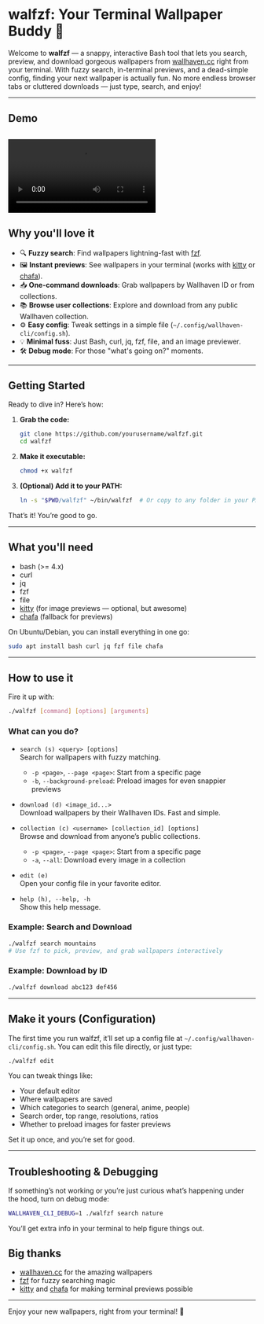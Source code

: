 # walfzf: Your Terminal Wallpaper Buddy 🌄

Welcome to **walfzf** — a snappy, interactive Bash tool that lets you search, preview, and download gorgeous wallpapers from [wallhaven.cc](https://wallhaven.cc) right from your terminal. With fuzzy search, in-terminal previews, and a dead-simple config, finding your next wallpaper is actually fun. No more endless browser tabs or cluttered downloads — just type, search, and enjoy!

---

## Demo
![Demo](output.mp4)
---

## Why you'll love it

- 🔍 **Fuzzy search**: Find wallpapers lightning-fast with [fzf](https://github.com/junegunn/fzf).
- 🖼️ **Instant previews**: See wallpapers in your terminal (works with [kitty](https://sw.kovidgoyal.net/kitty/) or [chafa](https://hpjansson.org/chafa/)).
- 📥 **One-command downloads**: Grab wallpapers by Wallhaven ID or from collections.
- 📚 **Browse user collections**: Explore and download from any public Wallhaven collection.
- ⚙️ **Easy config**: Tweak settings in a simple file (`~/.config/wallhaven-cli/config.sh`).
- 💡 **Minimal fuss**: Just Bash, curl, jq, fzf, file, and an image previewer.
- 🛠️ **Debug mode**: For those "what's going on?" moments.

---

## Getting Started

Ready to dive in? Here’s how:

1. **Grab the code:**
   ```sh
   git clone https://github.com/yourusername/walfzf.git
   cd walfzf
   ```
2. **Make it executable:**
   ```sh
   chmod +x walfzf
   ```
3. **(Optional) Add it to your PATH:**
   ```sh
   ln -s "$PWD/walfzf" ~/bin/walfzf  # Or copy to any folder in your PATH
   ```

That’s it! You’re good to go.

---

## What you'll need

- bash (>= 4.x)
- curl
- jq
- fzf
- file
- [kitty](https://sw.kovidgoyal.net/kitty/) (for image previews — optional, but awesome)
- [chafa](https://hpjansson.org/chafa/) (fallback for previews)

On Ubuntu/Debian, you can install everything in one go:
```sh
sudo apt install bash curl jq fzf file chafa
```

---

## How to use it

Fire it up with:
```sh
./walfzf [command] [options] [arguments]
```

### What can you do?

- `search (s) <query> [options]`  
  Search for wallpapers with fuzzy matching. 
  - `-p <page>`, `--page <page>`: Start from a specific page
  - `-b`, `--background-preload`: Preload images for even snappier previews

- `download (d) <image_id...>`  
  Download wallpapers by their Wallhaven IDs. Fast and simple.

- `collection (c) <username> [collection_id] [options]`  
  Browse and download from anyone’s public collections.
  - `-p <page>`, `--page <page>`: Start from a specific page
  - `-a`, `--all`: Download every image in a collection

- `edit (e)`  
  Open your config file in your favorite editor.

- `help (h), --help, -h`  
  Show this help message.

### Example: Search and Download
```sh
./walfzf search mountains
# Use fzf to pick, preview, and grab wallpapers interactively
```

### Example: Download by ID
```sh
./walfzf download abc123 def456
```

---

## Make it yours (Configuration)

The first time you run walfzf, it’ll set up a config file at `~/.config/wallhaven-cli/config.sh`. You can edit this file directly, or just type:
```sh
./walfzf edit
```

You can tweak things like:
- Your default editor
- Where wallpapers are saved
- Which categories to search (general, anime, people)
- Search order, top range, resolutions, ratios
- Whether to preload images for faster previews

Set it up once, and you’re set for good.

---

## Troubleshooting & Debugging

If something’s not working or you’re just curious what’s happening under the hood, turn on debug mode:
```sh
WALLHAVEN_CLI_DEBUG=1 ./walfzf search nature
```
You’ll get extra info in your terminal to help figure things out.


## Big thanks
- [wallhaven.cc](https://wallhaven.cc) for the amazing wallpapers
- [fzf](https://github.com/junegunn/fzf) for fuzzy searching magic
- [kitty](https://sw.kovidgoyal.net/kitty/) and [chafa](https://hpjansson.org/chafa/) for making terminal previews possible

---

Enjoy your new wallpapers, right from your terminal! 🎉
